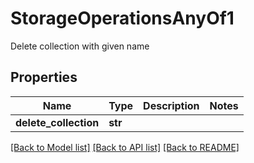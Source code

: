 # StorageOperationsAnyOf1

Delete collection with given name
## Properties
Name | Type | Description | Notes
------------ | ------------- | ------------- | -------------
**delete_collection** | **str** |  | 

[[Back to Model list]](../README.md#documentation-for-models) [[Back to API list]](../README.md#documentation-for-api-endpoints) [[Back to README]](../README.md)


